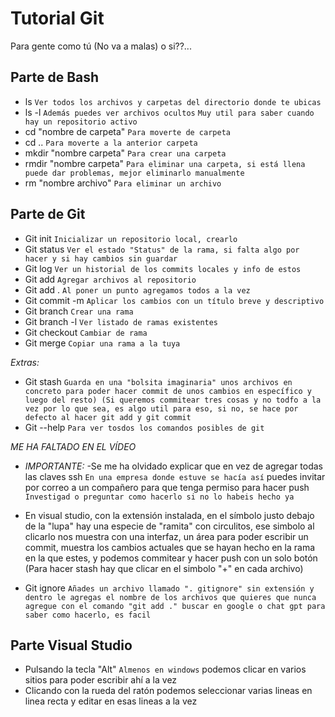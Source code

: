 # Tutorial Git
Para gente como tú (No va a malas) o si??...
## Parte de Bash

- ls  `Ver todos los archivos y carpetas del directorio donde te ubicas`
- ls -l   `Además puedes ver archivos ocultos` `Muy util para saber cuando hay un repositorio activo`
- cd "nombre de carpeta"   `Para moverte de carpeta`
- cd ..   `Para moverte a la anterior carpeta`
- mkdir "nombre carpeta"   `Para crear una carpeta`
- rmdir "nombre carpeta"   `Para eliminar una carpeta, si está llena puede dar problemas, mejor eliminarlo manualmente`
- rm "nombre archivo"   `Para eliminar un archivo`

## Parte de Git

- Git init `Inicializar un repositorio local, crearlo`
- Git status `Ver el estado "Status" de la rama, si falta algo por hacer y si hay cambios sin guardar`
- Git log `Ver un historial de los commits locales y info de estos`
- Git add `Agregar archivos al repositorio`
- Git add . `Al poner un punto agregamos todos a la vez`
- Git commit -m `Aplicar los cambios con un título breve y descriptivo`
- Git branch `Crear una rama`
- Git branch -l `Ver listado de ramas existentes`
- Git checkout `Cambiar de rama`
- Git merge `Copiar una rama a la tuya`

_Extras:_

- Git stash `Guarda en una "bolsita imaginaria" unos archivos en concreto para poder hacer commit de unos cambios en específico y luego del resto) (Si queremos commitear tres cosas y no todfo a la vez por lo que sea, es algo util para eso, si no, se hace por defecto al hacer git add y git commit`
- Git --help `Para ver tosdos los comandos posibles de git`


_ME HA FALTADO EN EL VÍDEO_

- *IMPORTANTE:* -Se me ha olvidado explicar que en vez de agregar todas las claves ssh `En una empresa donde estuve se hacía así` puedes invitar por correo a un compañero para que tenga permiso para hacer push `Investigad o preguntar como hacerlo si no lo habeis hecho ya`

- En visual studio, con la extensión instalada, en el símbolo  justo debajo de la "lupa" hay una especie de "ramita" con circulitos, ese simbolo al clicarlo nos muestra con una interfaz, un área para poder escribir un commit, muestra los cambios actuales que se hayan hecho en la rama en la que estes, y podemos commitear y hacer push con un solo botón (Para hacer stash hay que clicar en el simbolo "+" en cada archivo)

- Git ignore `Añades un archivo llamado ". gitignore" sin extensión y dentro le agregas el nombre de los archivos que quieres que nunca agregue con el comando "git add ." buscar en google o chat gpt para saber como hacerlo, es facil`

## Parte Visual Studio

- Pulsando la tecla "Alt" `Almenos en windows` podemos clicar en varios sitios para poder escribir ahí a la vez
- Clicando con la rueda del ratón podemos seleccionar varias lineas en linea recta y editar en esas lineas a la vez

  

